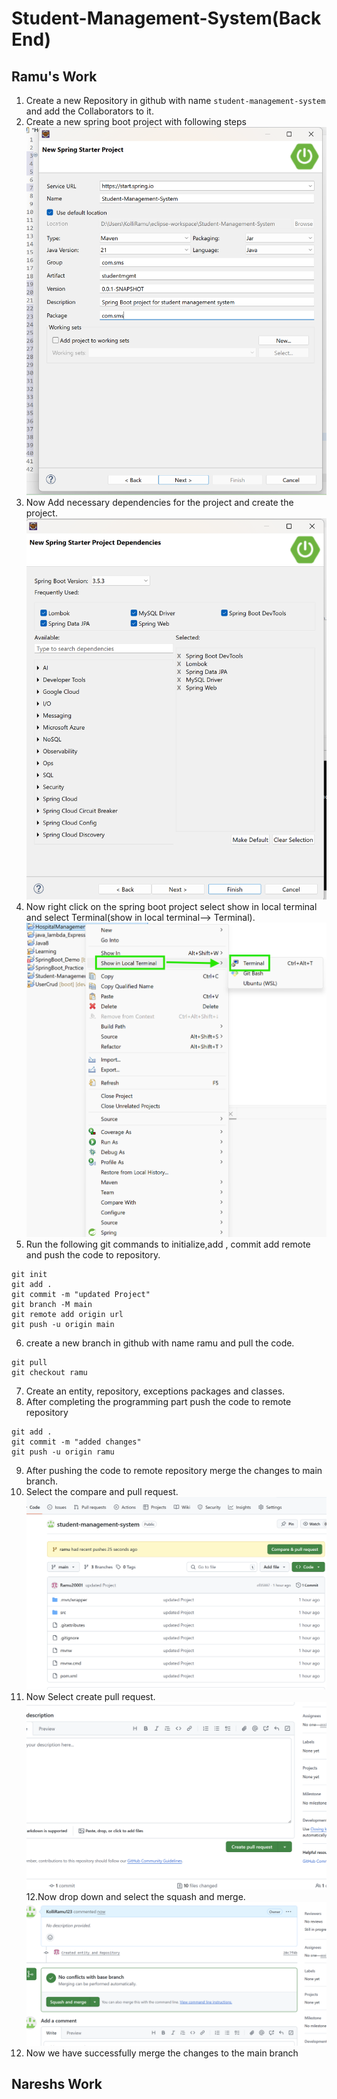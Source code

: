 # Student-Management-System(Back End)
## Ramu's Work
1. Create a new Repository in github with name ```student-management-system ```and add the Collaborators to it.
2. Create a new spring boot project with following steps
![alt text](image.png)
3. Now Add necessary dependencies for the project and create the project.
![alt text](image-1.png)
4. Now right click on the spring boot project select show in local terminal and select Terminal(show in local terminal--> Terminal).
![alt text](image-2.png)
5. Run the following git commands to initialize,add , commit add remote and push the code to repository.
````
git init 
git add .
git commit -m "updated Project"
git branch -M main
git remote add origin url
git push -u origin main
````
6. create a new branch in github with name ramu and pull the code.
```
git pull
git checkout ramu
```
7. Create an entity, repository, exceptions packages and classes.
8. After completing the programming part push the code to remote repository
```
git add .
git commit -m "added changes"
git push -u origin ramu
```
9. After pushing the code to remote repository merge the changes to main branch.
10. Select the compare and pull request.
![alt text](image-3.png)
11. Now Select create pull request.
![alt text](image-4.png)
12.Now drop down and select the squash and merge.
![alt text](image-5.png)
13. Now we have successfully merge the changes to the main branch

## Nareshs Work
















